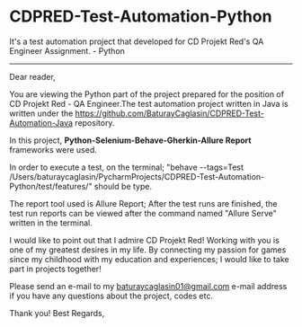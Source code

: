 # CDPRED-Test-Automation-Python
It's a test automation project that developed for CD Projekt Red's QA Engineer Assignment. - Python
********

Dear reader,

You are viewing the Python part of the project prepared for the position of CD Projekt Red - QA Engineer.The test automation project written in Java is written under the https://github.com/BaturayCaglasin/CDPRED-Test-Automation-Java repository.

In this project, **Python-Selenium-Behave-Gherkin-Allure Report** frameworks were used.

In order to execute a test, on the terminal; "behave --tags=Test  /Users/baturaycaglasin/PycharmProjects/CDPRED-Test-Automation-Python/test/features/" should be type.

The report tool used is Allure Report; After the test runs are finished, the test run reports can be viewed after the command named "Allure Serve" written in the terminal.

I would like to point out that I admire CD Projekt Red! Working with you is one of my greatest desires in my life. By connecting my passion for games since my childhood with my education and experiences; I would like to take part in projects together!

Please send an e-mail to my baturaycaglasin01@gmail.com e-mail address if you have any questions about the project, codes etc.

Thank you! Best Regards,

